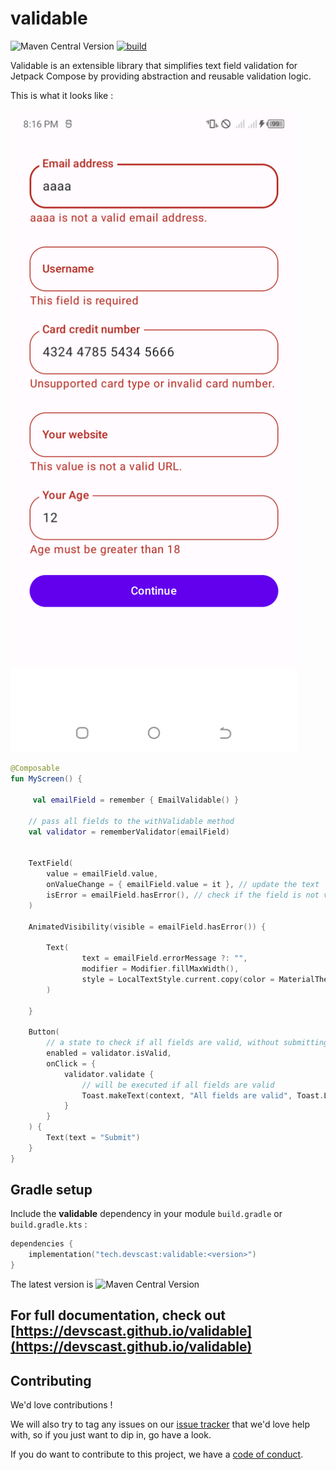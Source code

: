 # validable

![Maven Central Version](https://img.shields.io/maven-central/v/tech.devscast/validable?color=blue)
[![build](https://github.com/devscast/validable/actions/workflows/build.yaml/badge.svg)](https://github.com/devscast/validable/actions/workflows/build.yaml)

Validable is an extensible library that simplifies text field validation for Jetpack Compose by providing abstraction and reusable validation logic.

This is what it looks like :

<img src="screenshots/inputscreen.png?raw=true" width="459" alt="Welcome screen">

```kotlin  
@Composable  
fun MyScreen() { 
 
     val emailField = remember { EmailValidable() }

    // pass all fields to the withValidable method
    val validator = rememberValidator(emailField)


    TextField(  
	    value = emailField.value,
	    onValueChange = { emailField.value = it }, // update the text  
	    isError = emailField.hasError(), // check if the field is not valid    
	)  
  
	AnimatedVisibility(visible = emailField.hasError()) {
	
	    Text(
                text = emailField.errorMessage ?: "",
            	modifier = Modifier.fillMaxWidth(),
            	style = LocalTextStyle.current.copy(color = MaterialTheme.colors.error)
	    )
        
	}  
	
	Button(
        // a state to check if all fields are valid, without submitting the form
        enabled = validator.isValid,
        onClick = { 
            validator.validate { 
                // will be executed if all fields are valid 
                Toast.makeText(context, "All fields are valid", Toast.LENGTH_SHORT).show()
            } 
        }
    ) { 
		Text(text = "Submit") 
	}  
}  
```

## Gradle setup

Include the **validable** dependency in your module `build.gradle` or `build.gradle.kts` :


```kotlin
dependencies {
    implementation("tech.devscast:validable:<version>")
}
```

The latest version is ![Maven Central Version](https://img.shields.io/maven-central/v/tech.devscast/validable?color=blue)

## For full documentation, check out [https://devscast.github.io/validable](https://devscast.github.io/validable)

## Contributing

We'd love contributions !

We will also try to tag any issues on our [issue tracker](https://github.com/devscast/validable/issues) that we'd love help with, so
if you just want to dip in, go have a look.

If you do want to contribute to this project, we have a [code of conduct](CODE_OF_CONDUCT.md).
